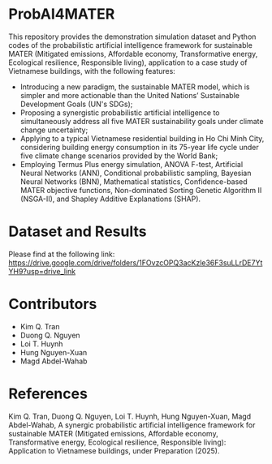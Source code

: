 # ProbAI4MATER
This repository provides the demonstration simulation dataset and Python codes of the probabilistic artificial intelligence framework for sustainable MATER (Mitigated emissions, Affordable economy, Transformative energy, Ecological resilience, Responsible living), application to a case study of Vietnamese buildings, with the following features:

- Introducing a new paradigm, the sustainable MATER model, which is simpler and more actionable than the United Nations’ Sustainable Development Goals (UN's SDGs);
- Proposing a synergistic probabilistic artificial intelligence to simultaneously address all five MATER sustainability goals under climate change uncertainty;
- Applying to a typical Vietnamese residential building in Ho Chi Minh City, considering building energy consumption in its 75-year life cycle under five climate change scenarios provided by the World Bank;
- Employing Termus Plus energy simulation, ANOVA F-test, Artificial Neural Networks (ANN), Conditional probabilistic sampling, Bayesian Neural Networks (BNN), Mathematical statistics, Confidence-based MATER objective functions, Non-dominated Sorting Genetic Algorithm II (NSGA-II), and Shapley Additive Explanations (SHAP).

# Dataset and Results
Please find at the following link: https://drive.google.com/drive/folders/1FOvzcOPQ3acKzle36F3suLLrDE7YtYH9?usp=drive_link

# Contributors
- Kim Q. Tran
- Duong Q. Nguyen
- Loi T. Huynh
- Hung Nguyen-Xuan
- Magd Abdel-Wahab

# References
Kim Q. Tran, Duong Q. Nguyen, Loi T. Huynh, Hung Nguyen-Xuan, Magd Abdel-Wahab, A synergic probabilistic artificial intelligence framework for sustainable MATER (Mitigated emissions, Affordable economy, Transformative energy, Ecological resilience, Responsible living): Application to Vietnamese buildings, under Preparation (2025).
